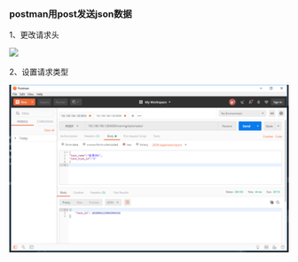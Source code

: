 ### postman用post发送json数据

1、更改请求头

![](E:\Matrixtime\markdowns\njl_study_notes\images\postman发送json数据_1.png)

2、设置请求类型

![](.\images\postman发送json数据_2.png)